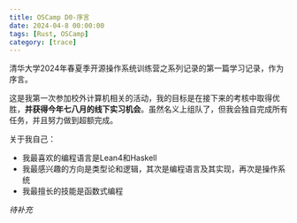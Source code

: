 ```yaml
---
title: OSCamp D0-序言
date: 2024-04-8 00:00:00
tags: [Rust, OSCamp]
category: [trace]
---
```


清华大学2024年春夏季开源操作系统训练营之系列记录的第一篇学习记录，作为序言。

这是我第一次参加校外计算机相关的活动，我的目标是在接下来的考核中取得优胜，**并获得今年七八月的线下实习机会**。虽然名义上组队了，但我会独自完成所有任务，并且努力做到超额完成。

关于我自己：

* 我最喜欢的编程语言是Lean4和Haskell
* 我最感兴趣的方向是类型论和逻辑，其次是编程语言及其实现，再次是操作系统
* 我最擅长的技能是函数式编程

_待补充_